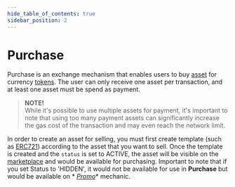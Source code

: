 ```yaml
---
hide_table_of_contents: true
sidebar_position: 2
---
```


# Purchase

Purchase is an exchange mechanism that enables users to buy [asset](/admin/miscellaneous/asset) for
currency [tokens](/admin/miscellaneous/asset). The user can only
receive one asset per transaction, and at least one asset must be spend as payment. 

> **NOTE!** <br/>
> While it's possible to use multiple assets for payment, it's important
to note that using too many payment assets can significantly increase the gas cost of the transaction and may even reach
the network limit.

In order to create an asset for selling, you must first create template (such
as [ERC721](/admin/hierarchy/ERC721/template/)) according to the asset that you want to sell. Once the template is
created and the `status` is set to
ACTIVE, the asset will be visible on the [marketplace](/market/hierarchy/ERC721/template/) and would be available for
purchasing. Important to note that if you
set Status to 'HIDDEN', it would not be available for use in **Purchase** but would be available on *
*[Promo](/admin/mechanics-marketing/promo)** mechanic.

